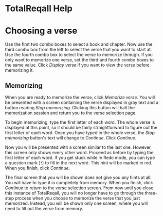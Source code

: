 # TotalReqall Help

# Choosing a verse
Use the first two combo boxes to select a book and chapter. Now use the third combo box from the left to select the verse that you want to start at. Use the fourth combo box to select the verse to memorize through. If you only want to memorize one verse, set the third and fourth combo boxes to the same value. Click *Display verse* if you want to view the verse before memorizing it.

## Memorizing
When you are ready to memorize the verse, click *Memorize verse*. You will be presented with a screen containing the verse displayed in gray text and a button reading *Stop memorizing*. Clicking this button will halt the memorization session and return you to the verse selection page. 

To begin memorizing, type the first letter of each word. The whole verse is displayed at this point, so it should be fairly straightforward to figure out the first letter of each word. Once you have typed in the whole verse, the *Stop memorizing* button's text will change to *Continue*. Click *Continue*.

Now you will be presented with a screen similar to the last one. However, this screen only shows every other word. Proceed as before by typing the first letter of each word. If you get stuck while in Redo mode, you can type a question mark (`?`) to fill in the next word. This hint will be marked in red. When you finish, click *Continue*.

The final screen that you will be shown does not give you any hints at all. You will have to type it in completely from memory. When you finish, click *Continue* to return to the verse selection screen. From now until you close this instance of TotalReqall, you will no longer have to go through the three-step process when you choose to memorize the verse that you just memorized. Instead, you will be shown only one screen, where you will need to fill out the verse from memory.